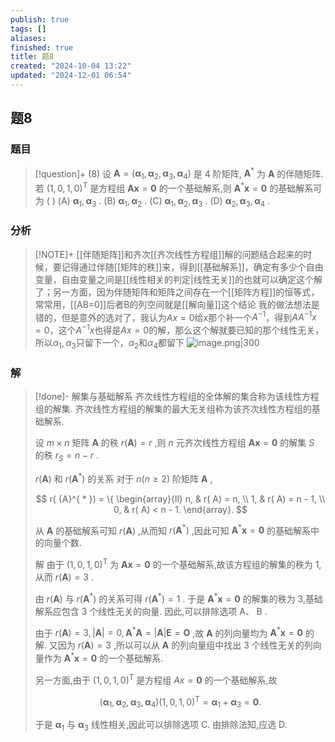 ```yaml
---
publish: true
tags: []
aliases: 
finished: true
title: 题8
created: "2024-10-04 13:22"
updated: "2024-12-01 06:54"
---
```

## 题8
### 题目
> [!question]+
> (8) 设 $\mathbf{A} = ( {{\mathbf{\alpha }}_{1},{\mathbf{\alpha }}_{2},{\mathbf{\alpha }}_{3},{\mathbf{\alpha }}_{4}})$ 是 4 阶矩阵, ${\mathbf{A}}^{ * }$ 为 $\mathbf{A}$ 的伴随矩阵. 若 ${( 1,0,1,0) }^{\mathrm{T}}$ 是方程组 $\mathbf{A}\mathbf{x} = \mathbf{0}$ 的一个基础解系,则 ${\mathbf{A}}^{ * }\mathbf{x} = \mathbf{0}$ 的基础解系可为 ( )
> (A) ${\mathbf{\alpha }}_{1},{\mathbf{\alpha }}_{3}$ .
> (B) ${\mathbf{\alpha }}_{1},{\mathbf{\alpha }}_{2}$ . 
> (C) ${\mathbf{\alpha }}_{1},{\mathbf{\alpha }}_{2},{\mathbf{\alpha }}_{3}$ . 
> (D) ${\mathbf{\alpha }}_{2},{\mathbf{\alpha }}_{3},{\mathbf{\alpha }}_{4}$ .
### 分析
> [!NOTE]+
> [[伴随矩阵]]和齐次[[齐次线性方程组]]解的问题结合起来的时候，要记得通过伴随[[矩阵的秩]]来，得到[[基础解系]]，确定有多少个自由变量，自由变量之间是[[线性相关的判定|线性无关]]的也就可以确定这个解了；另一方面，因为伴随矩阵和矩阵之间存在一个[[矩阵方程]]的恒等式，常常用，[[AB=0]]后者B的列空间就是[[解向量]]这个结论
> 我的做法想法是错的，但是意外的选对了，我认为$Ax=0$给x那个补一个$A^{-1}$，得到$AA^{-1}x=0$，这个$A^{-1}x$也得是$Ax=0$的解，那么这个解就要已知的那个线性无关，所以$\alpha_{1},\alpha_{3}$只留下一个，$\alpha_{2}$和$\alpha_{4}$都留下
> ![image.png|300](https://img.hwenyi.tech/202411012026126.webp)
### 解
> [!done]-
> 解集与基础解系 齐次线性方程组的全体解的集合称为该线性方程组的解集. 齐次线性方程组的解集的最大无关组称为该齐次线性方程组的基础解系.
> 
> 设 $m \times  n$ 矩阵 $\mathbf{A}$ 的秩 $r( \mathbf{A})  = r$ ,则 $n$ 元齐次线性方程组 $\mathbf{A}\mathbf{x} = \mathbf{0}$ 的解集 $S$ 的秩 ${r}_{S} = n - r$ .
> 
> $r( \mathbf{A})$ 和 $r( {\mathbf{A}}^{ * })$ 的关系 对于 $n( {n \geq  2})$ 阶矩阵 $\mathbf{A}$ ,
> 
> $$
> r( {A}^{ * })  = \{  \begin{array}{ll} n, & r( A)  = n, \\  1, & r( A)  = n - 1, \\  0, & r( A)  < n - 1. \end{array}.
> $$
> 
> 从 $\mathbf{A}$ 的基础解系可知 $r( \mathbf{A})$ ,从而知 $r( {\mathbf{A}}^{ * })$ ,因此可知 ${\mathbf{A}}^{ * }\mathbf{x} = \mathbf{0}$ 的基础解系中的向量个数.
> 
> 解 由于 ${( 1,0,1,0) }^{\mathrm{T}}$ 为 $\mathbf{A}\mathbf{x} = \mathbf{0}$ 的一个基础解系,故该方程组的解集的秩为 1,从而 $r( \mathbf{A})  = 3$ .
> 
> 由 $r( \mathbf{A})$ 与 $r( {\mathbf{A}}^{ * })$ 的关系可得 $r( {\mathbf{A}}^{ * })  = 1$ . 于是 ${\mathbf{A}}^{ * }\mathbf{x} = \mathbf{0}$ 的解集的秩为 3,基础解系应包含 3 个线性无关的向量. 因此,可以排除选项 $\mathrm{A}\text{、}\mathrm{\;B}$ .
> 
> 由于 $r( \mathbf{A})  = 3,| \mathbf{A}|  = 0,{\mathbf{A}}^{ * }\mathbf{A} = | \mathbf{A}| \mathbf{E} = \mathbf{O}$ ,故 $\mathbf{A}$ 的列向量均为 ${\mathbf{A}}^{ * }\mathbf{x} = \mathbf{0}$ 的解. 又因为 $r( \mathbf{A})  = 3$ ,所以可以从 $\mathbf{A}$ 的列向量组中找出 3 个线性无关的列向量作为 ${\mathbf{A}}^{ * }\mathbf{x} = \mathbf{0}$ 的一个基础解系.
> 
> 另一方面,由于 ${( 1,0,1,0) }^{\mathrm{T}}$ 是方程组 ${Ax} = \mathbf{0}$ 的一个基础解系,故
> 
> $$
> ( {{\mathbf{\alpha }}_{1},{\mathbf{\alpha }}_{2},{\mathbf{\alpha }}_{3},{\mathbf{\alpha }}_{4}}) {( 1,0,1,0) }^{\mathrm{T}} = {\mathbf{\alpha }}_{1} + {\mathbf{\alpha }}_{3} = \mathbf{0}.
> $$
> 
> 于是 ${\mathbf{\alpha }}_{1}$ 与 ${\mathbf{\alpha }}_{3}$ 线性相关,因此可以排除选项 C. 由排除法知,应选 D.
